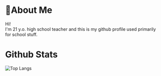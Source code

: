 #  🌲About Me <br />
Hi! <br />
I'm 21 y.o. high school teacher and this is my github profile used primarily for school stuff. <br />

# Github Stats <br />
![Top Langs](https://github-readme-stats.vercel.app/api/top-langs/?username=hajekvdf&layout=compact&theme=darcula&hide_border=true&bg_color=180,5d2b15,d68636&title_color=f1f1f1)
